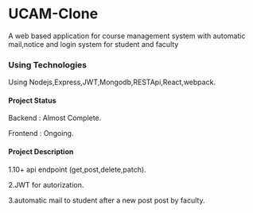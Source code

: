 # UCAM-Clone
A web based application for course management system with automatic mail,notice and login system for student and faculty 
### Using Technologies
Using Nodejs,Express,JWT,Mongodb,RESTApi,React,webpack.

#### Project Status 
Backend : Almost Complete.

Frontend : Ongoing.

#### Project Description 
1.10+ api endpoint (get,post,delete,patch).

2.JWT for autorization.

3.automatic mail to student after a new post post by faculty.



